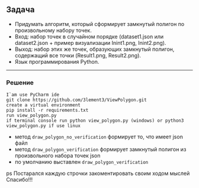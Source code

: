 ## Задача

- Придумать алгоритм, который сформирует замкнутый полигон по произвольному набору точек.
- Вход: набор точек в случайном порядке (dataset1.json или dataset2.json + пример визуализации Inint1.png, Inint2.png).
- Выход: набор этих же точек, образующих замкнутый полигон, содержащий все точки (Result1.png, Result2.png).
- Язык программирования Python.

___
### Решение



```
I`am use PyCharm ide
git clone https://github.com/3lement3/ViewPolygon.git
create a virtual environment
pip install -r requirements.txt
run view_polygon.py 
if terminal console run python view_polygon.py (windows) or python3 view_polygon.py if use linux
```

- метод `draw_polygon_no_verification` формирует то, что имеет json файл
- метод `draw_polygon_verification` формирует замкнутый полигон из произвольного набора точек json
- по умолчанию выставлен `draw_polygon_verification`

ps Постарался каждую строчки закоментировать своим ходом мыслей
Спасибо!!!